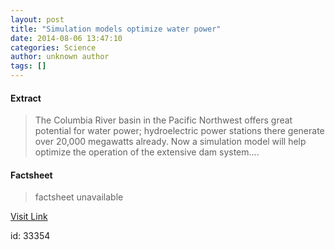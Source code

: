 ```yaml
---
layout: post
title: "Simulation models optimize water power"
date: 2014-08-06 13:47:10
categories: Science
author: unknown author
tags: []
---
```



#### Extract
>The Columbia River basin in the Pacific Northwest offers great potential for water power; hydroelectric power stations there generate over 20,000 megawatts already. Now a simulation model will help optimize the operation of the extensive dam system....

#### Factsheet
>factsheet unavailable

[Visit Link](http://feeds.sciencedaily.com/~r/sciencedaily/~3/oxQvvkEObjs/140806094710.htm)

id:   33354
